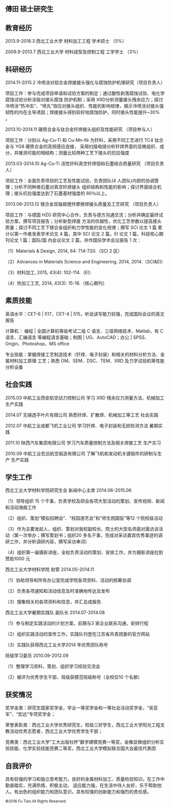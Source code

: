 傅田 硕士研究生
-------------------

教育经历
----------
2013.9-2016.3 西北工业大学 材料加工工程 学术硕士 （5%）

2009.9-2013.7 西北工业大学 材料成型及控制工程 工学学士 （3%）

科研经历
-------------------------
2014.11-2015.2 冷喷涂对铝合金焊接接头强化与腐蚀防护机理研究（项目负责人）

项目工作：参与完成项目申请和试验方案的制定；通过酸性剥落腐蚀试验、电化学腐蚀试验分析涂层对接头腐蚀 防护机制；采用 XRD分析测量接头残余应力；探讨冷喷涂“热冲击”、“喷丸”效应对接头组织、性能的影响规律，揭示冷喷涂对接头强韧性的内在主导诱因；焊接接头得到较好地腐蚀防护，同时接头性能提升~30% 。

2013.10-2014.11   硬质合金与钛合金钎焊接头组织及性能研究 （项目参与人）

项目工作：分别以 Ag-Cu-Ti 和 Cu-Mn-Ni 为钎料，采用不同工艺进行 TC4 钛合金与 YG8 硬质合金的高频感应连接， 采用扫描电镜分析钎焊界面的显微组织、成分，并推测可能的相结构；测量比较两种工艺下接头的抗拉强度 

2013.03-2014.10   Ag-Cu-Ti 活性钎料真空钎焊钼和石墨结合质量研究   （项目负责人）

项目工作：全面负责项目的工艺及性能试验，负责团队(4 人团队)内部的协调管理；分析不同种类石墨对真空钎焊接头 组织结构和性能的影响；探讨界面结合机理；接头抗拉强度达到了石墨基材强度的 80％以上。

2013.06-2013.12   镁合金双轴肩搅拌摩擦焊接头质量及工艺研究  （项目负责人）

项目工作：与德国 HZG 研究中心合作，负责与德方沟通交流；分析并确定最终试验方案，撰写项目报告；分析新型焊接 方法的优越性，优化工艺参数以提高接头质量；探讨不同工艺下镁合金组织和力学性能的变化规律；撰写 SCI 论文 1 篇  累计以第一作者发表学术论文 4 篇，其中 SCI 论文 2 篇，EI 论文 1 篇，科技核心期刊论文 1 篇；国际/国 内会议论文 2 篇，并作国际学术会议报告 1 次：

（1）Materials & Design, 2014, 64: 714-720.（SCI 2 区） 

（2）Advances in Materials Science and Engineering, 2014, 2014.（SCI&EI）

（3）材料加工, 2015, 43(4): 102-114.（EI）

（4）热加工工艺, 2014, 43(3): 15-18.（核心期刊）  

素质技能
-------------------------
英语水平：CET-6 | 517、CET-4 | 515，听说读写能力较强，完成国际会议的英文报告 

计算机：  编程 | 全国计算机等级考试二级 C 语言、三级网络技术、Matlab，有 C 语言、汇编语言 等编程语言基础；制图 | UG、AutoCAD；办公 | SPSS、Origin、Photoshop、MS office

专业技能：掌握焊接工艺制造技术（钎焊、电子封装）和相关的材料分析方法、金属材料加工原理 工艺；熟悉 OM、SEM、DSC、TEM、XRD 及力学试验机等性能分析设备


社会实践
-------------------------
2015.03  中航工业西安航空动力控制公司  学习 XRD 残余应力测量方法、机械加工     生产实践 

2014.07  无锡透平叶片有限公司          熟悉钎焊、扩散焊、机械加工等工艺        社会实践 

2012.07  中航工业成都飞机工业公司      学习钎焊、电子封装和无损检测方法        暑期实践

2011.10  陕西汽车集团有限公司          学习汽车质量控制方法及相关焊接工艺      生产实习 

2010.09  中航工业宏远航空锻造有限公司  了解飞机和发动机关键锻件的研制与生产    生产实践 

学生工作
-------------------------
西北工业大学材料学院研究生会                新闻中心主席                      2014.06-2015.06 

（1）领导组织 15 个干事，负责学校及研会各项大型活动的策划、宣传视频、新闻和活动海报工作 

（2）组织、策划“模拟招聘会”、“校园游艺会”和“师生团圆饭”等12 个院校级活动

（3）作为主要发起人，组织、策划对我校副校长、院士的大型名师面对面访谈活动（第一次举办；撰写策划书；组织20
多名干事，完成对采访嘉宾优秀事迹的调研工作，并分析调研内容，撰写采访串词）

（4）组织第一届摄影讲座，全权负责活动的策划、安排工作，并为摄影讲座拉到赞助1000 元

西北工业大学材料学院                        助管                              2014.05-2014.11

（1）协助领导和所有办公室完成学院各项资料、活动的统筹协调

（2）负责各项通知和活动信息及时准确地传达及发布

（3）搜集相关的各项资料和信息，并汇总成报告

西北工业大学暑期实践队                      副队长                            2014.07-2014.08

（1）参与制定实践活动的计划方案，前期与3 家企业联系沟通，安排行程

（2）组织实践活动的宣传工作，实践队刊登在江苏省共青团委的官方网站

（3）实践队获得西北工业大学2014 年优秀团队称号

班级学习委员                                                                  2010.09-2012.09

（1）整理学习资料，策划、组织学习经验交流会

（2）被评为优秀学生干部，班级获模范班级称号（全校仅10 个名额）

获奖情况
-------------------------
奖学金类：研究生国家奖学金，学业一等奖学金和一等社会活动奖学金，“吴亚军”、“宏远”专项奖学金；

荣誉表彰类：西北工业大学优秀研究生，校级三好学生，西北工业大学阳光工程支教活动优秀志愿者，西北工业大学优秀学生干部；

竞赛类：西北工业大学“工大出版社杯”数学建模竞赛一等奖，金像显微组织分析实验技能、化学实验技能竞赛二等奖，西北工业大学模拟联合国大会最佳代表团

自我评价
-------------------------
具有较强的学习和独立思考能力，良好的金属材料加工、质量检验知识。在工作中勤奋踏实，充满热情，积极主动，
适应能力强，在生活中待人友好，乐于帮助他人。有出色的组织能力和团队意识，具有较强的创新能力和强烈的责任感。


<small>&copy;2016 Fu Tian.All Rights Reserved.</small> 

